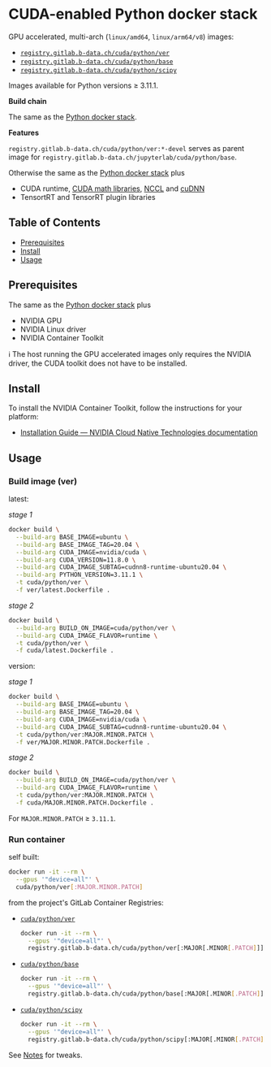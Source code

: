 # CUDA-enabled Python docker stack

GPU accelerated, multi-arch (`linux/amd64`, `linux/arm64/v8`) images:

* [`registry.gitlab.b-data.ch/cuda/python/ver`](https://gitlab.b-data.ch/cuda/python/ver/container_registry)
* [`registry.gitlab.b-data.ch/cuda/python/base`](https://gitlab.b-data.ch/cuda/python/base/container_registry)
* [`registry.gitlab.b-data.ch/cuda/python/scipy`](https://gitlab.b-data.ch/cuda/python/scipy/container_registry)

Images available for Python versions ≥ 3.11.1.

**Build chain**

The same as the [Python docker stack](README.md#python-docker-stack).

**Features**

`registry.gitlab.b-data.ch/cuda/python/ver:*-devel` serves as parent image for
`registry.gitlab.b-data.ch/jupyterlab/cuda/python/base`.

Otherwise the same as the [Python docker stack](README.md#python-docker-stack) plus

* CUDA runtime,
  [CUDA math libraries](https://developer.nvidia.com/gpu-accelerated-libraries),
  [NCCL](https://developer.nvidia.com/nccl) and
  [cuDNN](https://developer.nvidia.com/cudnn)
* TensortRT and TensorRT plugin libraries

## Table of Contents

* [Prerequisites](#prerequisites)
* [Install](#install)
* [Usage](#usage)

## Prerequisites

The same as the [Python docker stack](README.md#prerequisites) plus

* NVIDIA GPU
* NVIDIA Linux driver
* NVIDIA Container Toolkit

:information_source: The host running the GPU accelerated images only requires
the NVIDIA driver, the CUDA toolkit does not have to be installed.

## Install

To install the NVIDIA Container Toolkit, follow the instructions for your
platform:

* [Installation Guide &mdash; NVIDIA Cloud Native Technologies documentation](https://docs.nvidia.com/datacenter/cloud-native/container-toolkit/install-guide.html#supported-platforms)

## Usage

### Build image (ver)

latest:

*stage 1*

```bash
docker build \
  --build-arg BASE_IMAGE=ubuntu \
  --build-arg BASE_IMAGE_TAG=20.04 \
  --build-arg CUDA_IMAGE=nvidia/cuda \
  --build-arg CUDA_VERSION=11.8.0 \
  --build-arg CUDA_IMAGE_SUBTAG=cudnn8-runtime-ubuntu20.04 \
  --build-arg PYTHON_VERSION=3.11.1 \
  -t cuda/python/ver \
  -f ver/latest.Dockerfile .
```

*stage 2*

```bash
docker build \
  --build-arg BUILD_ON_IMAGE=cuda/python/ver \
  --build-arg CUDA_IMAGE_FLAVOR=runtime \
  -t cuda/python/ver \
  -f cuda/latest.Dockerfile .
```

version:

*stage 1*

```bash
docker build \
  --build-arg BASE_IMAGE=ubuntu \
  --build-arg BASE_IMAGE_TAG=20.04 \
  --build-arg CUDA_IMAGE=nvidia/cuda \
  --build-arg CUDA_IMAGE_SUBTAG=cudnn8-runtime-ubuntu20.04 \
  -t cuda/python/ver:MAJOR.MINOR.PATCH \
  -f ver/MAJOR.MINOR.PATCH.Dockerfile .
```

*stage 2*

```bash
docker build \
  --build-arg BUILD_ON_IMAGE=cuda/python/ver \
  --build-arg CUDA_IMAGE_FLAVOR=runtime \
  -t cuda/python/ver:MAJOR.MINOR.PATCH \
  -f cuda/MAJOR.MINOR.PATCH.Dockerfile .
```

For `MAJOR.MINOR.PATCH` ≥ `3.11.1`.

### Run container

self built:

```bash
docker run -it --rm \
  --gpus '"device=all"' \
  cuda/python/ver[:MAJOR.MINOR.PATCH]
```

from the project's GitLab Container Registries:

* [`cuda/python/ver`](https://gitlab.b-data.ch/cuda/python/ver/container_registry)  
  ```bash
  docker run -it --rm \
    --gpus '"device=all"' \
    registry.gitlab.b-data.ch/cuda/python/ver[:MAJOR[.MINOR[.PATCH]]]
  ```
* [`cuda/python/base`](https://gitlab.b-data.ch/cuda/python/base/container_registry)  
  ```bash
  docker run -it --rm \
    --gpus '"device=all"' \
    registry.gitlab.b-data.ch/cuda/python/base[:MAJOR[.MINOR[.PATCH]]]
  ```
* [`cuda/python/scipy`](https://gitlab.b-data.ch/cuda/python/scipy/container_registry)  
  ```bash
  docker run -it --rm \
    --gpus '"device=all"' \
    registry.gitlab.b-data.ch/cuda/python/scipy[:MAJOR[.MINOR[.PATCH]]]
  ```

See [Notes](NOTES.md) for tweaks.
